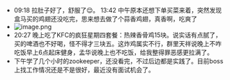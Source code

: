 - 09:18 拉肚子好了，舒服了😌。
  13:42 中午原本还想下单买菜来着，突然发现盒马买的鸡翅还没吃完，思来想去做了个蒜香鸡翅，真香啊，吃爽了
- ![image.png](../assets/image_1692969285594_0.png)
- 20:27 晚上吃了KFC的疯狂星期四套餐：热辣香骨鸡15块。说实话有点腻了，买的啤酒也不好喝，怪不得才三块五。这炸鸡属实不行，群里天祥说晚上不咋吃饭早上6点起床健身，孟华说晚上也不吃饭，给我整得罪恶感更拉满了。
- 下午学了几个小时的zookeeper，还没看完，不过后边都是实践了。目前boss上找工作情况还是不是很好，最近没有面试机会了。